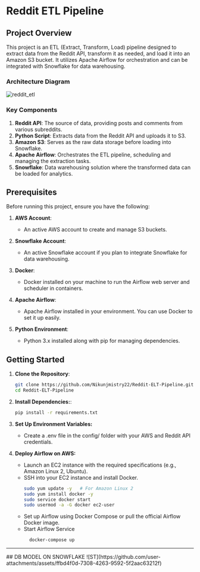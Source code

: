 # Reddit ETL Pipeline

## Project Overview

This project is an ETL (Extract, Transform, Load) pipeline designed to extract data from the Reddit API, transform it as needed, and load it into an Amazon S3 bucket. It utilizes Apache Airflow for orchestration and can be integrated with Snowflake for data warehousing. 

### Architecture Diagram

![reddit_etl](https://github.com/user-attachments/assets/bf9afe4c-f2d4-46bf-8c61-5316e597e9ef)

### Key Components

1. **Reddit API**: The source of data, providing posts and comments from various subreddits.
2. **Python Script**: Extracts data from the Reddit API and uploads it to S3.
3. **Amazon S3**: Serves as the raw data storage before loading into Snowflake.
4. **Apache Airflow**: Orchestrates the ETL pipeline, scheduling and managing the extraction tasks.
5. **Snowflake**: Data warehousing solution where the transformed data can be loaded for analytics.

## Prerequisites

Before running this project, ensure you have the following:

1. **AWS Account**:
   - An active AWS account to create and manage S3 buckets.

2. **Snowflake Account**:
   - An active Snowflake account if you plan to integrate Snowflake for data warehousing.

3. **Docker**:
   - Docker installed on your machine to run the Airflow web server and scheduler in containers.

4. **Apache Airflow**:
   - Apache Airflow installed in your environment. You can use Docker to set it up easily.

5. **Python Environment**:
   - Python 3.x installed along with pip for managing dependencies.

## Getting Started

1. **Clone the Repository**:
   ```bash
   git clone https://github.com/Nikunjmistry22/Reddit-ELT-Pipeline.git
   cd Reddit-ELT-Pipeline
   ```
2. **Install Dependencies:**:
   ```bash
   pip install -r requirements.txt
   ```
3. **Set Up Environment Variables:**
   <ul><li>Create a .env file in the config/ folder with your AWS and Reddit API credentials.</li></ul>
4. **Deploy Airflow on AWS:**
   <ul>
     <li>Launch an EC2 instance with the required specifications (e.g., Amazon Linux 2, Ubuntu).</li>
     <li>SSH into your EC2 instance and install Docker.</li>
     
     ```bash
    sudo yum update -y   # For Amazon Linux 2
    sudo yum install docker -y
    sudo service docker start
    sudo usermod -a -G docker ec2-user
     ```
     <li>Set up Airflow using Docker Compose or pull the official Airflow Docker image.</li>
     <li>Start Airflow Service<br>
       
     ```bash
       docker-compose up
     ```
     </li>
   </ul>

<hr>
## DB MODEL ON SNOWFLAKE
![ST](https://github.com/user-attachments/assets/ffbd4f0d-7308-4263-9592-5f2aac63212f)


